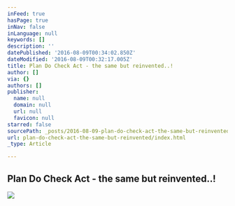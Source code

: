 ```yaml
---
inFeed: true
hasPage: true
inNav: false
inLanguage: null
keywords: []
description: ''
datePublished: '2016-08-09T00:34:02.850Z'
dateModified: '2016-08-09T00:32:17.005Z'
title: Plan Do Check Act - the same but reinvented..!
author: []
via: {}
authors: []
publisher:
  name: null
  domain: null
  url: null
  favicon: null
starred: false
sourcePath: _posts/2016-08-09-plan-do-check-act-the-same-but-reinvented.md
url: plan-do-check-act-the-same-but-reinvented/index.html
_type: Article

---
```

## Plan Do Check Act - the same but reinvented..!
![](https://the-grid-user-content.s3-us-west-2.amazonaws.com/7562649c-d5b0-4d58-a8f4-38542392bbc3.png)